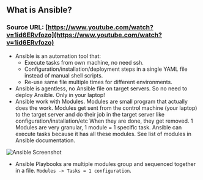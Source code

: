 ## What is Ansible?

### Source URL: [https://www.youtube.com/watch?v=1id6ERvfozo](https://www.youtube.com/watch?v=1id6ERvfozo)

- Ansible is an automation tool that:
	- Execute tasks from own machine, no need ssh.
	- Configuration/installation/deployment steps in a single YAML file instead of manual shell scripts.
	- Re-use same file multiple times for different environments.
- Ansible is agentless, no Ansible file on target servers. So no need to deploy Ansible. Only in your laptop!
- Ansible work with Modules. Modules are small program that actually does the work. Modules get sent from the control machine (your laptop) to the target server and do their job in the target server like configuration/installation/etc When they are done, they get removed. 1 Modules are very granular, 1 module = 1 specific task. Ansible can execute tasks because it has all these modules. See list of modules in Ansible documentation.

![Ansible Screenshot](https://i.ibb.co/N2jfz42/Screen-Shot-2020-08-18-at-9-44-42.png)

- Ansible Playbooks are multiple modules group and sequenced together in a file. `Modules -> Tasks = 1 configuration`.
<!--stackedit_data:
eyJoaXN0b3J5IjpbLTkxMDE2MDIzN119
-->